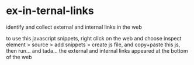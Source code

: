 # ex-in-ternal-links
identify and collect external and internal links in the web

to use this javascript snippets, right click on the web and choose inspect element > source > add snippets > create js file, and copy+paste this js, then run...
and tada... the external and internal links appeared at the bottom of the web
